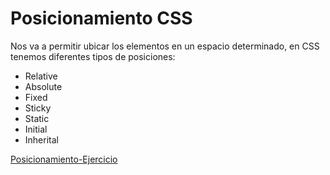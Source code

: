 # Posicionamiento CSS

Nos va a permitir ubicar los elementos en un espacio determinado, en CSS tenemos diferentes tipos de posiciones:

- Relative
- Absolute
- Fixed
- Sticky
- Static
- Initial
- Inherital

[Posicionamiento-Ejercicio](frontend-developer/posicionamiento.html)


